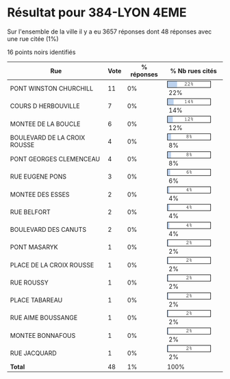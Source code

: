 # Résultat pour 384-LYON 4EME

Sur l'ensemble de la ville il y a eu 3657 réponses dont 48 réponses avec une rue citée (1%)

16 points noirs identifiés

| Rue | Vote | % réponses | % Nb rues cités|
|-----|------|------------|----------------|
| PONT WINSTON CHURCHILL | 11 | 0% | <img src="../../img/bar_22.gif" />&nbsp;22%|
| COURS D HERBOUVILLE | 7 | 0% | <img src="../../img/bar_14.gif" />&nbsp;14%|
| MONTEE DE LA BOUCLE | 6 | 0% | <img src="../../img/bar_12.gif" />&nbsp;12%|
| BOULEVARD DE LA CROIX ROUSSE | 4 | 0% | <img src="../../img/bar_8.gif" />&nbsp;8%|
| PONT GEORGES CLEMENCEAU | 4 | 0% | <img src="../../img/bar_8.gif" />&nbsp;8%|
| RUE EUGENE PONS | 3 | 0% | <img src="../../img/bar_6.gif" />&nbsp;6%|
| MONTEE DES ESSES | 2 | 0% | <img src="../../img/bar_4.gif" />&nbsp;4%|
| RUE BELFORT | 2 | 0% | <img src="../../img/bar_4.gif" />&nbsp;4%|
| BOULEVARD DES CANUTS | 2 | 0% | <img src="../../img/bar_4.gif" />&nbsp;4%|
| PONT MASARYK | 1 | 0% | <img src="../../img/bar_2.gif" />&nbsp;2%|
| PLACE DE LA CROIX ROUSSE | 1 | 0% | <img src="../../img/bar_2.gif" />&nbsp;2%|
| RUE ROUSSY | 1 | 0% | <img src="../../img/bar_2.gif" />&nbsp;2%|
| PLACE TABAREAU | 1 | 0% | <img src="../../img/bar_2.gif" />&nbsp;2%|
| RUE AIME BOUSSANGE | 1 | 0% | <img src="../../img/bar_2.gif" />&nbsp;2%|
| MONTEE BONNAFOUS | 1 | 0% | <img src="../../img/bar_2.gif" />&nbsp;2%|
| RUE JACQUARD | 1 | 0% | <img src="../../img/bar_2.gif" />&nbsp;2%|
| **Total** | 48 | 1% | 100%|
